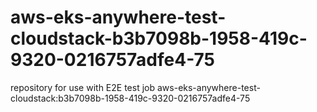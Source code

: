 # aws-eks-anywhere-test-cloudstack-b3b7098b-1958-419c-9320-0216757adfe4-75
repository for use with E2E test job aws-eks-anywhere-test-cloudstack:b3b7098b-1958-419c-9320-0216757adfe4-75
